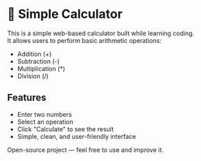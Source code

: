 # 🟰 Simple Calculator

This is a simple web-based calculator built while learning coding.  
It allows users to perform basic arithmetic operations:

- Addition (+)
- Subtraction (-)
- Multiplication (*)
- Division (/)

## Features
- Enter two numbers
- Select an operation
- Click "Calculate" to see the result
- Simple, clean, and user-friendly interface

Open-source project — feel free to use and improve it.
